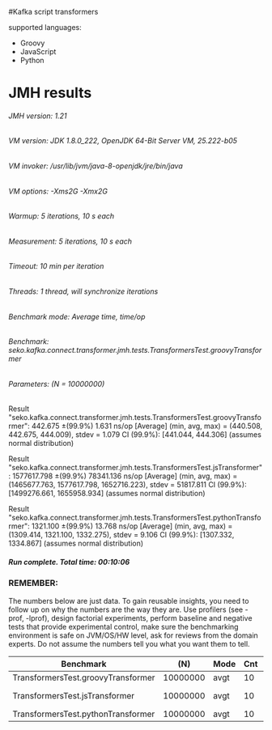 #Kafka script transformers

supported languages:
* Groovy
* JavaScript
* Python

# JMH results

###### JMH version: 1.21
###### VM version: JDK 1.8.0_222, OpenJDK 64-Bit Server VM, 25.222-b05
###### VM invoker: /usr/lib/jvm/java-8-openjdk/jre/bin/java
###### VM options: -Xms2G -Xmx2G
###### Warmup: 5 iterations, 10 s each
###### Measurement: 5 iterations, 10 s each
###### Timeout: 10 min per iteration
###### Threads: 1 thread, will synchronize iterations
###### Benchmark mode: Average time, time/op
###### Benchmark: seko.kafka.connect.transformer.jmh.tests.TransformersTest.groovyTransformer
###### Parameters: (N = 10000000)

Result "seko.kafka.connect.transformer.jmh.tests.TransformersTest.groovyTransformer":
  442.675 ±(99.9%) 1.631 ns/op [Average]
  (min, avg, max) = (440.508, 442.675, 444.009), stdev = 1.079
  CI (99.9%): [441.044, 444.306] (assumes normal distribution)

Result "seko.kafka.connect.transformer.jmh.tests.TransformersTest.jsTransformer":
  1577617.798 ±(99.9%) 78341.136 ns/op [Average]
  (min, avg, max) = (1465677.763, 1577617.798, 1652716.223), stdev = 51817.811
  CI (99.9%): [1499276.661, 1655958.934] (assumes normal distribution)

Result "seko.kafka.connect.transformer.jmh.tests.TransformersTest.pythonTransformer":
  1321.100 ±(99.9%) 13.768 ns/op [Average]
  (min, avg, max) = (1309.414, 1321.100, 1332.275), stdev = 9.106
  CI (99.9%): [1307.332, 1334.867] (assumes normal distribution)


##### Run complete. Total time: 00:10:06

### REMEMBER: 
The numbers below are just data. To gain reusable insights, you need to follow up on
why the numbers are the way they are. Use profilers (see -prof, -lprof), design factorial
experiments, perform baseline and negative tests that provide experimental control, make sure
the benchmarking environment is safe on JVM/OS/HW level, ask for reviews from the domain experts.
Do not assume the numbers tell you what you want them to tell.



|Benchmark                         |      (N)  | Mode  | Cnt |       Score |       Error | Units |
| -------------------------------- | --------- | ----- | --- | ----------- | ----------- | ----- |
|TransformersTest.groovyTransformer|  10000000 | avgt  | 10  |     442.675 |±     1.631  | ns/op |
|TransformersTest.jsTransformer    |  10000000 | avgt  | 10  | 1691179.191 |± 78341.136  | ns/op |
|TransformersTest.pythonTransformer|  10000000 | avgt  | 10  |    1321.100 |±    13.768  | ns/op |


